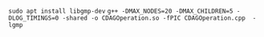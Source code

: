 `sudo apt install libgmp-dev`
`g++ -DMAX_NODES=20 -DMAX_CHILDREN=5 -DLOG_TIMINGS=0 -shared -o CDAGOperation.so -fPIC CDAGOperation.cpp  -lgmp`